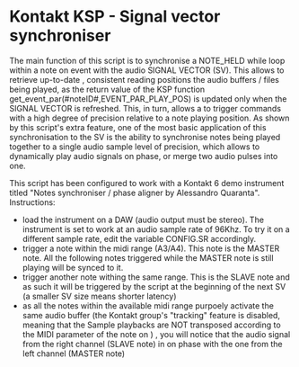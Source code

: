 # Kontakt KSP - Signal vector synchroniser

The main function of this script is to synchronise a NOTE_HELD while loop within a note on event with the audio SIGNAL VECTOR (SV). This allows to retrieve up-to-date , consistent reading positions the audio buffers / files being played, as the return value of the KSP function get_event_par(#noteID#,EVENT_PAR_PLAY_POS) is updated only when the SIGNAL VECTOR is refreshed. 
This, in turn, allows a to trigger commands with a high degree of precision relative to a note playing position. As shown by this script's extra feature, one of the most basic application of this synchronisation to the SV is the ability to synchronise notes being played together to a single audio sample level of precision, which allows to dynamically play audio signals on phase, or merge two audio pulses into one. 

This script has been configured to work with a Kontakt 6 demo instrument titled "Notes synchroniser / phase aligner by Alessandro Quaranta". 
Instructions:
- load the instrument on a DAW (audio output must be stereo). The instrument is set to work at an audio sample rate of 96Khz. To try it on a different sample rate, edit the variable CONFIG.SR accordingly.
- trigger a note within the midi range (A3/A4). This note is the MASTER note. All the following notes triggered while the MASTER note is still playing will be synced to it.
- trigger another note withing the same range. This is the SLAVE note and as such it will be triggered by the script at the beginning of the next SV (a smaller SV size means shorter latency) 
- as all the notes within the available midi range purpoely activate the same audio buffer (the Kontakt group's "tracking" feature is disabled, meaning that the Sample playbacks are NOT transposed according to the MIDI parameter of the note on ) , you will notice that the audio signal from the right channel (SLAVE note) in on phase with the one from the left channel (MASTER note) 
 

 
